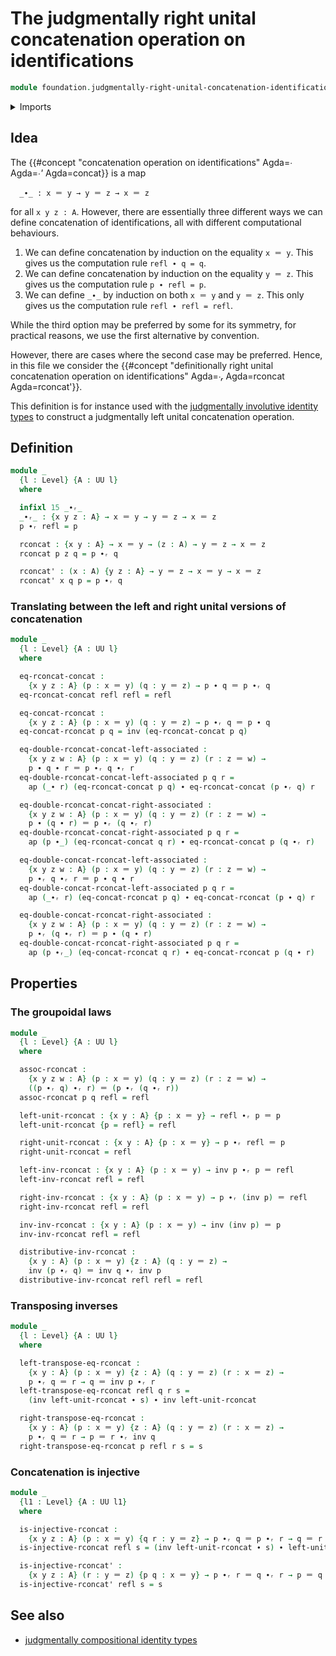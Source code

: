 # The judgmentally right unital concatenation operation on identifications

```agda
module foundation.judgmentally-right-unital-concatenation-identifications where
```

<details><summary>Imports</summary>

```agda
open import foundation.action-on-identifications-functions
open import foundation.universe-levels

open import foundation-core.identity-types
```

</details>

## Idea

The
{{#concept "concatenation operation on identifications" Agda=_∙_ Agda=_∙'_ Agda=concat}}
is a map

```text
  _∙_ : x ＝ y → y ＝ z → x ＝ z
```

for all `x y z : A`. However, there are essentially three different ways we can
define concatenation of identifications, all with different computational
behaviours.

1. We can define concatenation by induction on the equality `x ＝ y`. This gives
   us the computation rule `refl ∙ q = q`.
2. We can define concatenation by induction on the equality `y ＝ z`. This gives
   us the computation rule `p ∙ refl = p`.
3. We can define `_∙_` by induction on both `x ＝ y` and `y ＝ z`. This only
   gives us the computation rule `refl ∙ refl = refl`.

While the third option may be preferred by some for its symmetry, for practical
reasons, we use the first alternative by convention.

However, there are cases where the second case may be preferred. Hence, in this
file we consider the
{{#concept "definitionally right unital concatenation operation on identifications" Agda=_∙ᵣ_ Agda=rconcat Agda=rconcat'}}.

This definition is for instance used with the
[judgmentally involutive identity types](foundation.judgmentally-involutive-identity-types.md)
to construct a judgmentally left unital concatenation operation.

## Definition

```agda
module _
  {l : Level} {A : UU l}
  where

  infixl 15 _∙ᵣ_
  _∙ᵣ_ : {x y z : A} → x ＝ y → y ＝ z → x ＝ z
  p ∙ᵣ refl = p

  rconcat : {x y : A} → x ＝ y → (z : A) → y ＝ z → x ＝ z
  rconcat p z q = p ∙ᵣ q

  rconcat' : (x : A) {y z : A} → y ＝ z → x ＝ y → x ＝ z
  rconcat' x q p = p ∙ᵣ q
```

### Translating between the left and right unital versions of concatenation

```agda
module _
  {l : Level} {A : UU l}
  where

  eq-rconcat-concat :
    {x y z : A} (p : x ＝ y) (q : y ＝ z) → p ∙ q ＝ p ∙ᵣ q
  eq-rconcat-concat refl refl = refl

  eq-concat-rconcat :
    {x y z : A} (p : x ＝ y) (q : y ＝ z) → p ∙ᵣ q ＝ p ∙ q
  eq-concat-rconcat p q = inv (eq-rconcat-concat p q)

  eq-double-rconcat-concat-left-associated :
    {x y z w : A} (p : x ＝ y) (q : y ＝ z) (r : z ＝ w) →
    p ∙ q ∙ r ＝ p ∙ᵣ q ∙ᵣ r
  eq-double-rconcat-concat-left-associated p q r =
    ap (_∙ r) (eq-rconcat-concat p q) ∙ eq-rconcat-concat (p ∙ᵣ q) r

  eq-double-rconcat-concat-right-associated :
    {x y z w : A} (p : x ＝ y) (q : y ＝ z) (r : z ＝ w) →
    p ∙ (q ∙ r) ＝ p ∙ᵣ (q ∙ᵣ r)
  eq-double-rconcat-concat-right-associated p q r =
    ap (p ∙_) (eq-rconcat-concat q r) ∙ eq-rconcat-concat p (q ∙ᵣ r)

  eq-double-concat-rconcat-left-associated :
    {x y z w : A} (p : x ＝ y) (q : y ＝ z) (r : z ＝ w) →
    p ∙ᵣ q ∙ᵣ r ＝ p ∙ q ∙ r
  eq-double-concat-rconcat-left-associated p q r =
    ap (_∙ᵣ r) (eq-concat-rconcat p q) ∙ eq-concat-rconcat (p ∙ q) r

  eq-double-concat-rconcat-right-associated :
    {x y z w : A} (p : x ＝ y) (q : y ＝ z) (r : z ＝ w) →
    p ∙ᵣ (q ∙ᵣ r) ＝ p ∙ (q ∙ r)
  eq-double-concat-rconcat-right-associated p q r =
    ap (p ∙ᵣ_) (eq-concat-rconcat q r) ∙ eq-concat-rconcat p (q ∙ r)
```

## Properties

### The groupoidal laws

```agda
module _
  {l : Level} {A : UU l}
  where

  assoc-rconcat :
    {x y z w : A} (p : x ＝ y) (q : y ＝ z) (r : z ＝ w) →
    ((p ∙ᵣ q) ∙ᵣ r) ＝ (p ∙ᵣ (q ∙ᵣ r))
  assoc-rconcat p q refl = refl

  left-unit-rconcat : {x y : A} {p : x ＝ y} → refl ∙ᵣ p ＝ p
  left-unit-rconcat {p = refl} = refl

  right-unit-rconcat : {x y : A} {p : x ＝ y} → p ∙ᵣ refl ＝ p
  right-unit-rconcat = refl

  left-inv-rconcat : {x y : A} (p : x ＝ y) → inv p ∙ᵣ p ＝ refl
  left-inv-rconcat refl = refl

  right-inv-rconcat : {x y : A} (p : x ＝ y) → p ∙ᵣ (inv p) ＝ refl
  right-inv-rconcat refl = refl

  inv-inv-rconcat : {x y : A} (p : x ＝ y) → inv (inv p) ＝ p
  inv-inv-rconcat refl = refl

  distributive-inv-rconcat :
    {x y : A} (p : x ＝ y) {z : A} (q : y ＝ z) →
    inv (p ∙ᵣ q) ＝ inv q ∙ᵣ inv p
  distributive-inv-rconcat refl refl = refl
```

### Transposing inverses

```agda
module _
  {l : Level} {A : UU l}
  where

  left-transpose-eq-rconcat :
    {x y : A} (p : x ＝ y) {z : A} (q : y ＝ z) (r : x ＝ z) →
    p ∙ᵣ q ＝ r → q ＝ inv p ∙ᵣ r
  left-transpose-eq-rconcat refl q r s =
    (inv left-unit-rconcat ∙ s) ∙ inv left-unit-rconcat

  right-transpose-eq-rconcat :
    {x y : A} (p : x ＝ y) {z : A} (q : y ＝ z) (r : x ＝ z) →
    p ∙ᵣ q ＝ r → p ＝ r ∙ᵣ inv q
  right-transpose-eq-rconcat p refl r s = s
```

### Concatenation is injective

```agda
module _
  {l1 : Level} {A : UU l1}
  where

  is-injective-rconcat :
    {x y z : A} (p : x ＝ y) {q r : y ＝ z} → p ∙ᵣ q ＝ p ∙ᵣ r → q ＝ r
  is-injective-rconcat refl s = (inv left-unit-rconcat ∙ s) ∙ left-unit-rconcat

  is-injective-rconcat' :
    {x y z : A} (r : y ＝ z) {p q : x ＝ y} → p ∙ᵣ r ＝ q ∙ᵣ r → p ＝ q
  is-injective-rconcat' refl s = s
```

## See also

- [judgmentally compositional identity types](foundation.judgmentally-compositional-identity-types.md)
